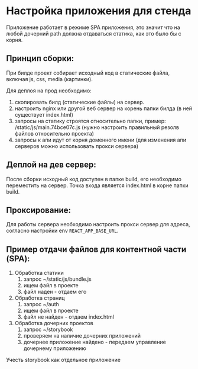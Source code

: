 # Настройка приложения для стенда

Приложение работает в режиме SPA приложения, это значит что на любой дочерний path должна отдаваться статика, как это было бы с корня.

## Принцип сборки:
При билде проект собирает исходный код в статические файла, включая js, css, media (картинки).

Для деплоя на прод необходимо:

1. скопировать билд (статические файлы) на сервер.
1. настроить nginx или другой веб сервер на корень папки билда (в ней существует index.html)
1. запросы на статику строятся относительно папки, пример: /static/js/main.74bce07c.js (нужно настроить правильный резолв файлов относительно проекта)
1. запросы к апи идут от корня доменного имени (для изменения апи серверов можно использовать прокси сервера)

## Деплой на дев сервер:

После сборки исходный код доступен в папке build, его необходимо переместить на сервер. Точка входа является index.html в корне папки build.

## Проксирование:

Для работы сервера необходимо настроить прокси сервер для адреса, согласно настройки env `REACT_APP_BASE_URL`.


## Пример отдачи файлов для контентной части (SPA):

1. Обработка статики
    1. запрос ~/static/js/bundle.js
    1. ищем файл в проекте
    1. файл наден - отдаем его
1. Обработка страниц
    1. запрос ~/auth
    1. ищем файл в проекте
    1. файл не найден - отдаем index.html
1. Обработка дочерних проектов
    1. запрос ~/storybook
    1. проверяем на наличие дочерних приложений
    1. дочернее приложение найдено - передаем управление дочернему приложению

Учесть storybook как отдельное приложение
